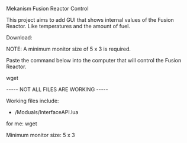 Mekanism Fusion Reactor Control 

This project aims to add GUI that shows internal values of the Fusion Reactor. Like temperatures and the amount of fuel.      


Download:

NOTE: A minimum monitor size of 5 x 3 is required.

Paste the command below into the computer that will control the Fusion Reactor.

wget 
        
----- NOT ALL FILES ARE WORKING -----

Working files include:
   
  - /Moduals/InterfaceAPI.lua






































for me: wget 



Minimum monitor size: 5 x 3
